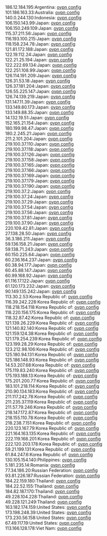 186.12.184.195:Argentina: [ovpn config](vpn/186_12_184_195.ovpn)  
101.186.163.33:Australia: [ovpn config](vpn/101_186_163_33.ovpn)  
140.0.244.130:Indonesia: [ovpn config](vpn/140_0_244_130.ovpn)  
106.150.143.99:Japan: [ovpn config](vpn/106_150_143_99.ovpn)  
106.150.249.109:Japan: [ovpn config](vpn/106_150_249_109.ovpn)  
115.37.211.56:Japan: [ovpn config](vpn/115_37_211_56.ovpn)  
116.193.100.215:Japan: [ovpn config](vpn/116_193_100_215.ovpn)  
118.158.234.78:Japan: [ovpn config](vpn/118_158_234_78.ovpn)  
121.81.172.188:Japan: [ovpn config](vpn/121_81_172_188.ovpn)  
122.19.112.24:Japan: [ovpn config](vpn/122_19_112_24.ovpn)  
122.21.25.194:Japan: [ovpn config](vpn/122_21_25_194.ovpn)  
122.222.69.134:Japan: [ovpn config](vpn/122_222_69_134.ovpn)  
122.251.108.99:Japan: [ovpn config](vpn/122_251_108_99.ovpn)  
126.114.191.209:Japan: [ovpn config](vpn/126_114_191_209.ovpn)  
126.31.53.18:Japan: [ovpn config](vpn/126_31_53_18.ovpn)  
126.37.181.204:Japan: [ovpn config](vpn/126_37_181_204.ovpn)  
126.55.225.147:Japan: [ovpn config](vpn/126_55_225_147.ovpn)  
126.74.139.219:Japan: [ovpn config](vpn/126_74_139_219.ovpn)  
131.147.11.39:Japan: [ovpn config](vpn/131_147_11_39.ovpn)  
133.149.80.173:Japan: [ovpn config](vpn/133_149_80_173.ovpn)  
133.149.88.35:Japan: [ovpn config](vpn/133_149_88_35.ovpn)  
14.132.19.51:Japan: [ovpn config](vpn/14_132_19_51.ovpn)  
152.165.21.154:Japan: [ovpn config](vpn/152_165_21_154.ovpn)  
180.199.98.47:Japan: [ovpn config](vpn/180_199_98_47.ovpn)  
180.2.245.21:Japan: [ovpn config](vpn/180_2_245_21.ovpn)  
211.2.101.204:Japan: [ovpn config](vpn/211_2_101_204.ovpn)  
219.100.37.110:Japan: [ovpn config](vpn/219_100_37_110.ovpn)  
219.100.37.118:Japan: [ovpn config](vpn/219_100_37_118.ovpn)  
219.100.37.126:Japan: [ovpn config](vpn/219_100_37_126.ovpn)  
219.100.37.158:Japan: [ovpn config](vpn/219_100_37_158.ovpn)  
219.100.37.165:Japan: [ovpn config](vpn/219_100_37_165.ovpn)  
219.100.37.166:Japan: [ovpn config](vpn/219_100_37_166.ovpn)  
219.100.37.169:Japan: [ovpn config](vpn/219_100_37_169.ovpn)  
219.100.37.179:Japan: [ovpn config](vpn/219_100_37_179.ovpn)  
219.100.37.190:Japan: [ovpn config](vpn/219_100_37_190.ovpn)  
219.100.37.2:Japan: [ovpn config](vpn/219_100_37_2.ovpn)  
219.100.37.24:Japan: [ovpn config](vpn/219_100_37_24.ovpn)  
219.100.37.29:Japan: [ovpn config](vpn/219_100_37_29.ovpn)  
219.100.37.54:Japan: [ovpn config](vpn/219_100_37_54.ovpn)  
219.100.37.56:Japan: [ovpn config](vpn/219_100_37_56.ovpn)  
219.100.37.81:Japan: [ovpn config](vpn/219_100_37_81.ovpn)  
219.100.37.90:Japan: [ovpn config](vpn/219_100_37_90.ovpn)  
220.109.42.81:Japan: [ovpn config](vpn/220_109_42_81.ovpn)  
27.138.28.50:Japan: [ovpn config](vpn/27_138_28_50.ovpn)  
36.3.186.211:Japan: [ovpn config](vpn/36_3_186_211.ovpn)  
59.136.158.21:Japan: [ovpn config](vpn/59_136_158_21.ovpn)  
59.138.71.243:Japan: [ovpn config](vpn/59_138_71_243.ovpn)  
60.150.225.64:Japan: [ovpn config](vpn/60_150_225_64.ovpn)  
60.236.164.237:Japan: [ovpn config](vpn/60_236_164_237.ovpn)  
60.38.94.177:Japan: [ovpn config](vpn/60_38_94_177.ovpn)  
60.45.88.147:Japan: [ovpn config](vpn/60_45_88_147.ovpn)  
60.99.168.92:Japan: [ovpn config](vpn/60_99_168_92.ovpn)  
61.116.17.122:Japan: [ovpn config](vpn/61_116_17_122.ovpn)  
61.120.173.232:Japan: [ovpn config](vpn/61_120_173_232.ovpn)  
90.149.135.242:Japan: [ovpn config](vpn/90_149_135_242.ovpn)  
113.30.2.53:Korea Republic of: [ovpn config](vpn/113_30_2_53.ovpn)  
116.39.242.228:Korea Republic of: [ovpn config](vpn/116_39_242_228.ovpn)  
118.218.154.118:Korea Republic of: [ovpn config](vpn/118_218_154_118.ovpn)  
118.220.156.175:Korea Republic of: [ovpn config](vpn/118_220_156_175.ovpn)  
118.32.87.42:Korea Republic of: [ovpn config](vpn/118_32_87_42.ovpn)  
121.139.26.229:Korea Republic of: [ovpn config](vpn/121_139_26_229.ovpn)  
121.140.82.140:Korea Republic of: [ovpn config](vpn/121_140_82_140.ovpn)  
121.159.124.38:Korea Republic of: [ovpn config](vpn/121_159_124_38.ovpn)  
121.179.254.239:Korea Republic of: [ovpn config](vpn/121_179_254_239.ovpn)  
123.199.28.29:Korea Republic of: [ovpn config](vpn/123_199_28_29.ovpn)  
123.212.98.106:Korea Republic of: [ovpn config](vpn/123_212_98_106.ovpn)  
125.180.94.131:Korea Republic of: [ovpn config](vpn/125_180_94_131.ovpn)  
125.186.148.93:Korea Republic of: [ovpn config](vpn/125_186_148_93.ovpn)  
14.53.207.68:Korea Republic of: [ovpn config](vpn/14_53_207_68.ovpn)  
175.119.83.240:Korea Republic of: [ovpn config](vpn/175_119_83_240.ovpn)  
175.193.188.13:Korea Republic of: [ovpn config](vpn/175_193_188_13.ovpn)  
175.201.200.77:Korea Republic of: [ovpn config](vpn/175_201_200_77.ovpn)  
183.101.218.114:Korea Republic of: [ovpn config](vpn/183_101_218_114.ovpn)  
210.90.134.183:Korea Republic of: [ovpn config](vpn/210_90_134_183.ovpn)  
211.117.242.78:Korea Republic of: [ovpn config](vpn/211_117_242_78.ovpn)  
211.235.37.119:Korea Republic of: [ovpn config](vpn/211_235_37_119.ovpn)  
211.57.79.246:Korea Republic of: [ovpn config](vpn/211_57_79_246.ovpn)  
218.147.172.87:Korea Republic of: [ovpn config](vpn/218_147_172_87.ovpn)  
218.155.110.78:Korea Republic of: [ovpn config](vpn/218_155_110_78.ovpn)  
218.238.7.151:Korea Republic of: [ovpn config](vpn/218_238_7_151.ovpn)  
220.123.167.79:Korea Republic of: [ovpn config](vpn/220_123_167_79.ovpn)  
221.164.163.135:Korea Republic of: [ovpn config](vpn/221_164_163_135.ovpn)  
222.119.168.201:Korea Republic of: [ovpn config](vpn/222_119_168_201.ovpn)  
222.120.203.178:Korea Republic of: [ovpn config](vpn/222_120_203_178.ovpn)  
59.21.199.131:Korea Republic of: [ovpn config](vpn/59_21_199_131.ovpn)  
61.84.247.6:Korea Republic of: [ovpn config](vpn/61_84_247_6.ovpn)  
130.105.154.140:Philippines: [ovpn config](vpn/130_105_154_140.ovpn)  
5.181.235.14:Romania: [ovpn config](vpn/5_181_235_14.ovpn)  
77.34.186.20:Russian Federation: [ovpn config](vpn/77_34_186_20.ovpn)  
93.81.226.187:Russian Federation: [ovpn config](vpn/93_81_226_187.ovpn)  
184.22.159.180:Thailand: [ovpn config](vpn/184_22_159_180.ovpn)  
184.22.52.155:Thailand: [ovpn config](vpn/184_22_52_155.ovpn)  
184.82.187.170:Thailand: [ovpn config](vpn/184_82_187_170.ovpn)  
49.228.104.228:Thailand: [ovpn config](vpn/49_228_104_228.ovpn)  
49.228.121.249:Thailand: [ovpn config](vpn/49_228_121_249.ovpn)  
163.182.174.159:United States: [ovpn config](vpn/163_182_174_159.ovpn)  
173.198.248.39:United States: [ovpn config](vpn/173_198_248_39.ovpn)  
173.230.56.158:United States: [ovpn config](vpn/173_230_56_158.ovpn)  
67.49.117.19:United States: [ovpn config](vpn/67_49_117_19.ovpn)  
113.166.128.178:Viet Nam: [ovpn config](vpn/113_166_128_178.ovpn)  
